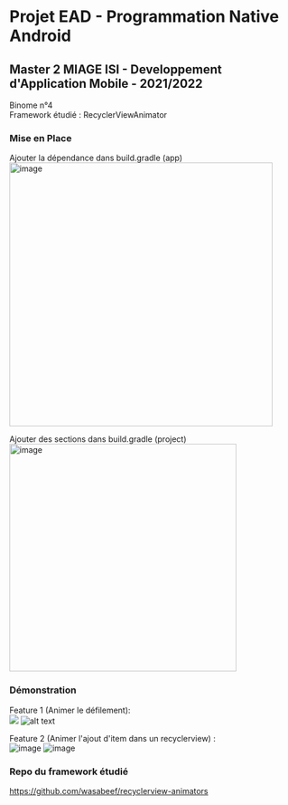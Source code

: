 # Projet EAD - Programmation Native Android
## Master 2 MIAGE ISI - Developpement d'Application Mobile - 2021/2022
Binome n°4 <br/>
Framework étudié : RecyclerViewAnimator

### Mise en Place
Ajouter la dépendance dans build.gradle (app) <br/>
<img width="466" alt="image" src="https://user-images.githubusercontent.com/60882032/144857981-c17b7cb5-5731-4922-b7a3-cff737c64652.png">

Ajouter des sections dans build.gradle (project) <br/>
<img width="402" alt="image" src="https://user-images.githubusercontent.com/60882032/144858040-f0d54ef5-060c-436e-bcea-0ca4bd7e351d.png">

### Démonstration 
Feature 1 (Animer le défilement): <br/>
<img src="https://user-images.githubusercontent.com/60882032/144858178-0c6c2e7a-71e4-4860-8096-1c437f42aa12.gif" />
![alt text](https://user-images.githubusercontent.com/60882032/144858199-eceebf00-24cf-4a4b-a873-9883d31fb9a9.gif)

Feature 2 (Animer l'ajout d'item dans un recyclerview) : <br/>
![image](https://user-images.githubusercontent.com/60882032/144858235-e45711b6-1560-430f-9b05-2d766a691287.gif)
![image](https://user-images.githubusercontent.com/60882032/144858258-2163e6c6-30bf-4988-801c-b14a962ab826.gif)

### Repo du framework étudié
https://github.com/wasabeef/recyclerview-animators
